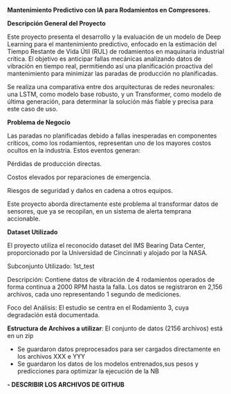 **Mantenimiento Predictivo con IA para Rodamientos en Compresores.**

**Descripción General del Proyecto**

Este proyecto presenta el desarrollo y la evaluación de un modelo de Deep Learning para el mantenimiento predictivo, enfocado en la estimación del Tiempo Restante de Vida Útil (RUL) de rodamientos en maquinaria industrial crítica. El objetivo es anticipar fallas mecánicas analizando datos de vibración en tiempo real, permitiendo así una planificación proactiva del mantenimiento para minimizar las paradas de producción no planificadas.

Se realiza una comparativa entre dos arquitecturas de redes neuronales: una LSTM, como modelo base robusto, y un Transformer, como modelo de última generación, para determinar la solución más fiable y precisa para este caso de uso.

**Problema de Negocio**

Las paradas no planificadas debido a fallas inesperadas en componentes críticos, como los rodamientos, representan uno de los mayores costos ocultos en la industria. Estos eventos generan:

Pérdidas de producción directas.

Costos elevados por reparaciones de emergencia.

Riesgos de seguridad y daños en cadena a otros equipos.

Este proyecto aborda directamente este problema al transformar datos de sensores, que ya se recopilan, en un sistema de alerta temprana accionable.

**Dataset Utilizado**

El proyecto utiliza el reconocido dataset del IMS Bearing Data Center, proporcionado por la Universidad de Cincinnati y alojado por la NASA.

Subconjunto Utilizado: 1st_test

Descripción: Contiene datos de vibración de 4 rodamientos operados de forma continua a 2000 RPM hasta la falla. Los datos se registraron en 2,156 archivos, cada uno representando 1 segundo de mediciones.

Foco del Análisis: El estudio se centra en el Rodamiento 3, cuya degradación está documentada.

**Estructura de Archivos a utilizar**: 
El conjunto de datos (2156 archivos) está en un zip 

- Se guardaron datos preprocesados para ser cargados directamente en los archivos XXX e YYY
- Se guardaron los datos de los modelos entrenados,sus pesos y predicciones para optimizar la ejecución de la NB

**- DESCRIBIR LOS ARCHIVOS DE GITHUB**
